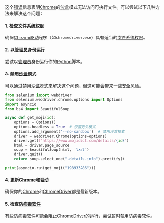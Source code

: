 
这个[错误](https://zh.wikipedia.org/wiki/错误)信息表明[Chrome](https://zh.wikipedia.org/wiki/Chrome)的[沙盒](https://zh.wikipedia.org/wiki/沙盒)模式无法访问可执行文件。可以尝试以下几种方法来解决这个问题：

#### 1. 检查[文件系统](https://zh.wikipedia.org/wiki/文件系统)[权限](https://zh.wikipedia.org/wiki/权限)
确保[Chrome](https://zh.wikipedia.org/wiki/Chrome)[驱动](https://zh.wikipedia.org/wiki/驱动)程序（如`chromedriver.exe`）具有适当的[文件系统](https://zh.wikipedia.org/wiki/文件系统)[权限](https://zh.wikipedia.org/wiki/权限)。

#### 2. 以[管理员](https://zh.wikipedia.org/wiki/管理员)身份运行
尝试以[管理员](https://zh.wikipedia.org/wiki/管理员)身份运行你的[Python](https://zh.wikipedia.org/wiki/Python)脚本。

#### 3. 禁用[沙盒](https://zh.wikipedia.org/wiki/沙盒)模式
可以通过禁用[沙盒](https://zh.wikipedia.org/wiki/沙盒)模式来解决这个问题，但这可能会带来一些[安全](https://zh.wikipedia.org/wiki/安全)风险。
```python
from selenium import webdriver
from selenium.webdriver.chrome.options import Options
import asyncio
from bs4 import BeautifulSoup

async def get_moji(id):
    options = Options()
    options.headless = True  # 设置无头模式
    options.add_argument('--no-sandbox')  # 禁用沙盒模式
    driver = webdriver.Chrome(options=options)
    driver.get(f"https://www.mojidict.com/details/{id}")    
    html = driver.page_source
    soup = BeautifulSoup(html, 'lxml')
    driver.quit()
    return soup.select_one(".details-info").prettify()

print(asyncio.run(get_moji("198933786")))
```

#### 4. 更新[Chrome](https://zh.wikipedia.org/wiki/Chrome)和[驱动](https://zh.wikipedia.org/wiki/驱动)
确保你的[Chrome](https://zh.wikipedia.org/wiki/Chrome)和[ChromeDriver](https://zh.wikipedia.org/wiki/ChromeDriver)都是最新版本。

#### 5. 检查[防病毒软件](https://zh.wikipedia.org/wiki/防病毒软件)
有些[防病毒软件](https://zh.wikipedia.org/wiki/防病毒软件)可能会阻止[ChromeDriver](https://zh.wikipedia.org/wiki/ChromeDriver)的运行，尝试暂时禁用[防病毒软件](https://zh.wikipedia.org/wiki/防病毒软件)。

